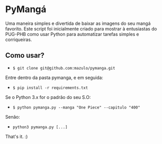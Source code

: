 # PyMangá

Uma maneira simples e divertida de baixar as imagens do seu mangá favorito.
Este script foi inicialmente criado para mostrar à entusiastas do PUG-PHB como usar Python para automatizar tarefas simples e corriqueiras.

## Como usar?

- `$ git clone git@github.com:mazulo/pymanga.git`

Entre dentro da pasta pymanga, e em seguida:
- `$ pip install -r requirements.txt`

Se o Python 3.x for o padrão do seu S.O:
- `$ python pymanga.py --manga "One Piece" --capitulo "400"`

Senão:
- `python3 pymanga.py [...]`

That's it. :)

